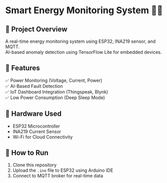 # Smart Energy Monitoring System 🔋💡

## 📌 Project Overview  
A real-time energy monitoring system using ESP32, INA219 sensor, and MQTT.  
AI-based anomaly detection using TensorFlow Lite for embedded devices.  

## 🔹 Features  
✅ Power Monitoring (Voltage, Current, Power)  
✅ AI-Based Fault Detection  
✅ IoT Dashboard Integration (Thingspeak, Blynk)  
✅ Low Power Consumption (Deep Sleep Mode)  

## 🔹 Hardware Used  
- ESP32 Microcontroller  
- INA219 Current Sensor  
- Wi-Fi for Cloud Connectivity  

## 🔹 How to Run  
1. Clone this repository  
2. Upload the `.ino` file to ESP32 using Arduino IDE  
3. Connect to MQTT broker for real-time data  
